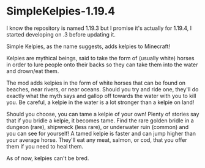 # SimpleKelpies-1.19.4

I know the repository is named 1.19.3 but I promise it's actually for 1.19.4, I started developing on .3 before updating it.

Simple Kelpies, as the name suggests, adds kelpies to Minecraft!

Kelpies are mythical beings, said to take the form of (usually white) horses in order to lure people onto their backs so they can take them into the water and drown/eat them. 

The mod adds kelpies in the form of white horses that can be found on beaches, near rivers, or near oceans. Should you try and ride one, they'll do exactly what the myth says and gallop off towards the water with you to kill you. Be careful, a kelpie in the water is a lot stronger than a kelpie on land!

Should you choose, you can tame a kelpie of your own! Plenty of stories say that if you bridle a kelpie, it becomes tame. Find the rare golden bridle in a dungeon (rare), shipwreck (less rare), or underwater ruin (common) and you can see for yourself! A tamed kelpie is faster and can jump higher than your average horse. They'll eat any meat, salmon, or cod, that you offer them if you need to heal them.

As of now, kelpies can't be bred.

